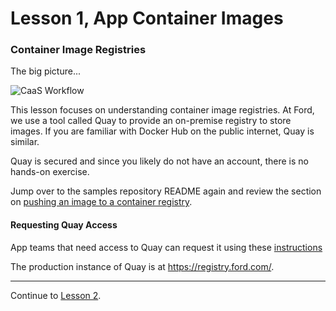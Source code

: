 # Lesson 1, App Container Images

### Container Image Registries

The big picture...

![CaaS Workflow](https://github.ford.com/Containers/localdev/blob/master/docs/images/CaaS-LocalDev.png)

This lesson focuses on understanding container image registries. At Ford, we use a tool called Quay to provide an on-premise registry to store images. If you are familiar with Docker Hub on the public internet, Quay is similar.

Quay is secured and since you likely do not have an account, there is no hands-on exercise.

Jump over to the samples repository README again and review the section on [pushing an image to a container registry](https://github.ford.com/JPOTTE46/samples#optional-pushing-an-image-to-container-registry).

#### Requesting Quay Access

App teams that need access to Quay can request it using these [instructions](https://github.ford.com/Containers/k8s-platform/blob/master/Day2/CaaS_Applications/User_docs/CaaS_Platform_Onboarding.md#quay-on-boarding.)

The production instance of Quay is at https://registry.ford.com/.

<!--
#### Shutting Down LocalDev

At the end of the day, you should stop your localdev instance with the following commands from the terminal.

```bash
# Exit out of the VM
[vagrant@m1 ~]$ exit
logout
Connection to 127.0.0.1 closed.

# Stop the VM. This takes about a minute.
vagrant halt
```
-->
---  

Continue to [Lesson 2](./lesson2.1.md).